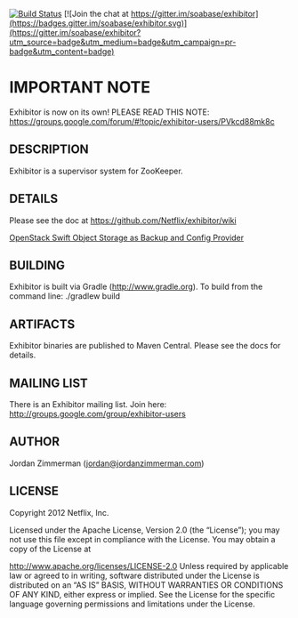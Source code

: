 [![Build Status](https://travis-ci.org/soabase/exhibitor.svg?branch=master)](https://travis-ci.org/soabase/exhibitor) [![Join the chat at https://gitter.im/soabase/exhibitor](https://badges.gitter.im/soabase/exhibitor.svg)](https://gitter.im/soabase/exhibitor?utm_source=badge&utm_medium=badge&utm_campaign=pr-badge&utm_content=badge)

# IMPORTANT NOTE

Exhibitor is now on its own! PLEASE READ THIS NOTE: https://groups.google.com/forum/#!topic/exhibitor-users/PVkcd88mk8c

## DESCRIPTION
Exhibitor is a supervisor system for ZooKeeper.

## DETAILS

Please see the doc at https://github.com/Netflix/exhibitor/wiki

[OpenStack Swift Object Storage as Backup and Config Provider](swift/README_swift.md)


## BUILDING

Exhibitor is built via Gradle (http://www.gradle.org). To build from the command line:
    ./gradlew build

## ARTIFACTS

Exhibitor binaries are published to Maven Central. Please see the docs for details.

## MAILING LIST

There is an Exhibitor mailing list. Join here: http://groups.google.com/group/exhibitor-users

## AUTHOR

Jordan Zimmerman (jordan@jordanzimmerman.com)

## LICENSE

Copyright 2012 Netflix, Inc.

Licensed under the Apache License, Version 2.0 (the “License”); you may not use this file except in
compliance with the License. You may obtain a copy of the License at

http://www.apache.org/licenses/LICENSE-2.0
Unless required by applicable law or agreed to in writing, software distributed under the License is
distributed on an “AS IS” BASIS, WITHOUT WARRANTIES OR CONDITIONS OF ANY KIND, either express or
implied. See the License for the specific language governing permissions and limitations under the
License.
